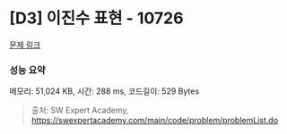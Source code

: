 # [D3] 이진수 표현 - 10726 

[문제 링크](https://swexpertacademy.com/main/code/problem/problemDetail.do?contestProbId=AXRSXf_a9qsDFAXS) 

### 성능 요약

메모리: 51,024 KB, 시간: 288 ms, 코드길이: 529 Bytes



> 출처: SW Expert Academy, https://swexpertacademy.com/main/code/problem/problemList.do